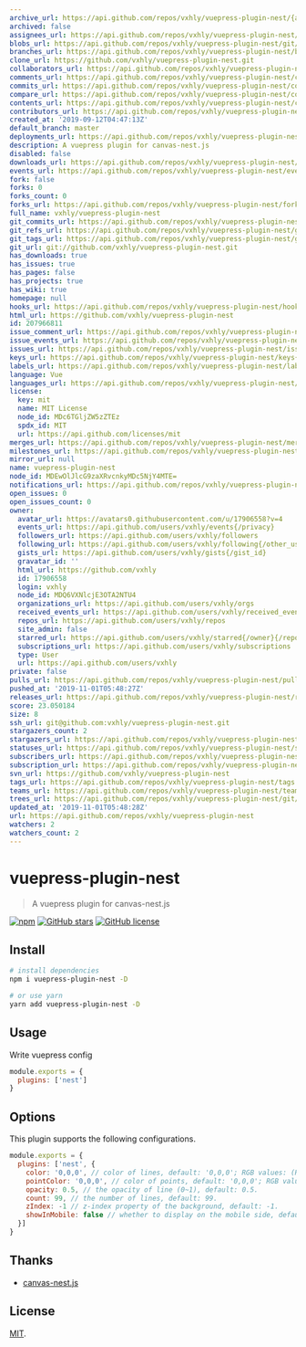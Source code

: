 ```yaml
---
archive_url: https://api.github.com/repos/vxhly/vuepress-plugin-nest/{archive_format}{/ref}
archived: false
assignees_url: https://api.github.com/repos/vxhly/vuepress-plugin-nest/assignees{/user}
blobs_url: https://api.github.com/repos/vxhly/vuepress-plugin-nest/git/blobs{/sha}
branches_url: https://api.github.com/repos/vxhly/vuepress-plugin-nest/branches{/branch}
clone_url: https://github.com/vxhly/vuepress-plugin-nest.git
collaborators_url: https://api.github.com/repos/vxhly/vuepress-plugin-nest/collaborators{/collaborator}
comments_url: https://api.github.com/repos/vxhly/vuepress-plugin-nest/comments{/number}
commits_url: https://api.github.com/repos/vxhly/vuepress-plugin-nest/commits{/sha}
compare_url: https://api.github.com/repos/vxhly/vuepress-plugin-nest/compare/{base}...{head}
contents_url: https://api.github.com/repos/vxhly/vuepress-plugin-nest/contents/{+path}
contributors_url: https://api.github.com/repos/vxhly/vuepress-plugin-nest/contributors
created_at: '2019-09-12T04:47:13Z'
default_branch: master
deployments_url: https://api.github.com/repos/vxhly/vuepress-plugin-nest/deployments
description: A vuepress plugin for canvas-nest.js
disabled: false
downloads_url: https://api.github.com/repos/vxhly/vuepress-plugin-nest/downloads
events_url: https://api.github.com/repos/vxhly/vuepress-plugin-nest/events
fork: false
forks: 0
forks_count: 0
forks_url: https://api.github.com/repos/vxhly/vuepress-plugin-nest/forks
full_name: vxhly/vuepress-plugin-nest
git_commits_url: https://api.github.com/repos/vxhly/vuepress-plugin-nest/git/commits{/sha}
git_refs_url: https://api.github.com/repos/vxhly/vuepress-plugin-nest/git/refs{/sha}
git_tags_url: https://api.github.com/repos/vxhly/vuepress-plugin-nest/git/tags{/sha}
git_url: git://github.com/vxhly/vuepress-plugin-nest.git
has_downloads: true
has_issues: true
has_pages: false
has_projects: true
has_wiki: true
homepage: null
hooks_url: https://api.github.com/repos/vxhly/vuepress-plugin-nest/hooks
html_url: https://github.com/vxhly/vuepress-plugin-nest
id: 207966811
issue_comment_url: https://api.github.com/repos/vxhly/vuepress-plugin-nest/issues/comments{/number}
issue_events_url: https://api.github.com/repos/vxhly/vuepress-plugin-nest/issues/events{/number}
issues_url: https://api.github.com/repos/vxhly/vuepress-plugin-nest/issues{/number}
keys_url: https://api.github.com/repos/vxhly/vuepress-plugin-nest/keys{/key_id}
labels_url: https://api.github.com/repos/vxhly/vuepress-plugin-nest/labels{/name}
language: Vue
languages_url: https://api.github.com/repos/vxhly/vuepress-plugin-nest/languages
license:
  key: mit
  name: MIT License
  node_id: MDc6TGljZW5zZTEz
  spdx_id: MIT
  url: https://api.github.com/licenses/mit
merges_url: https://api.github.com/repos/vxhly/vuepress-plugin-nest/merges
milestones_url: https://api.github.com/repos/vxhly/vuepress-plugin-nest/milestones{/number}
mirror_url: null
name: vuepress-plugin-nest
node_id: MDEwOlJlcG9zaXRvcnkyMDc5NjY4MTE=
notifications_url: https://api.github.com/repos/vxhly/vuepress-plugin-nest/notifications{?since,all,participating}
open_issues: 0
open_issues_count: 0
owner:
  avatar_url: https://avatars0.githubusercontent.com/u/17906558?v=4
  events_url: https://api.github.com/users/vxhly/events{/privacy}
  followers_url: https://api.github.com/users/vxhly/followers
  following_url: https://api.github.com/users/vxhly/following{/other_user}
  gists_url: https://api.github.com/users/vxhly/gists{/gist_id}
  gravatar_id: ''
  html_url: https://github.com/vxhly
  id: 17906558
  login: vxhly
  node_id: MDQ6VXNlcjE3OTA2NTU4
  organizations_url: https://api.github.com/users/vxhly/orgs
  received_events_url: https://api.github.com/users/vxhly/received_events
  repos_url: https://api.github.com/users/vxhly/repos
  site_admin: false
  starred_url: https://api.github.com/users/vxhly/starred{/owner}{/repo}
  subscriptions_url: https://api.github.com/users/vxhly/subscriptions
  type: User
  url: https://api.github.com/users/vxhly
private: false
pulls_url: https://api.github.com/repos/vxhly/vuepress-plugin-nest/pulls{/number}
pushed_at: '2019-11-01T05:48:27Z'
releases_url: https://api.github.com/repos/vxhly/vuepress-plugin-nest/releases{/id}
score: 23.050184
size: 8
ssh_url: git@github.com:vxhly/vuepress-plugin-nest.git
stargazers_count: 2
stargazers_url: https://api.github.com/repos/vxhly/vuepress-plugin-nest/stargazers
statuses_url: https://api.github.com/repos/vxhly/vuepress-plugin-nest/statuses/{sha}
subscribers_url: https://api.github.com/repos/vxhly/vuepress-plugin-nest/subscribers
subscription_url: https://api.github.com/repos/vxhly/vuepress-plugin-nest/subscription
svn_url: https://github.com/vxhly/vuepress-plugin-nest
tags_url: https://api.github.com/repos/vxhly/vuepress-plugin-nest/tags
teams_url: https://api.github.com/repos/vxhly/vuepress-plugin-nest/teams
trees_url: https://api.github.com/repos/vxhly/vuepress-plugin-nest/git/trees{/sha}
updated_at: '2019-11-01T05:48:28Z'
url: https://api.github.com/repos/vxhly/vuepress-plugin-nest
watchers: 2
watchers_count: 2
---
```


# vuepress-plugin-nest

> A vuepress plugin for canvas-nest.js

[![npm](https://img.shields.io/npm/v/vuepress-plugin-nest.svg)](https://www.npmjs.com/package/vuepress-plugin-nest)
[![GitHub stars](https://img.shields.io/github/stars/vxhly/vuepress-plugin-nest)](https://github.com/vxhly/vuepress-plugin-nest/stargazers)
[![GitHub license](https://img.shields.io/github/license/vxhly/vuepress-plugin-nest)](https://github.com/vxhly/vuepress-plugin-nest/blob/master/LICENSE)

## Install

``` bash
# install dependencies
npm i vuepress-plugin-nest -D

# or use yarn
yarn add vuepress-plugin-nest -D
```

## Usage

Write vuepress config

``` javascript
module.exports = {
  plugins: ['nest']
}
```

## Options

This plugin supports the following configurations.

``` javascript
module.exports = {
  plugins: ['nest', {
    color: '0,0,0', // color of lines, default: '0,0,0'; RGB values: (R,G,B).(note: use ',' to separate.)
    pointColor: '0,0,0', // color of points, default: '0,0,0'; RGB values: (R,G,B).(note: use ',' to separate.)
    opacity: 0.5, // the opacity of line (0~1), default: 0.5.
    count: 99, // the number of lines, default: 99.
    zIndex: -1 // z-index property of the background, default: -1.
    showInMobile: false // whether to display on the mobile side, default: false.
  }]
}
```

## Thanks

- [canvas-nest.js](https://github.com/hustcc/canvas-nest.js)

## License

[MIT](https://github.com/vxhly/vuepress-plugin-nest/blob/master/LICENSE).